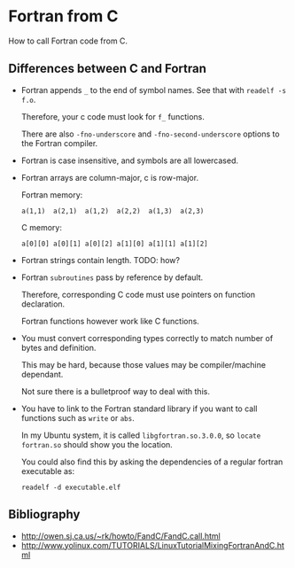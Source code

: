 # Fortran from C

How to call Fortran code from C.

## Differences between C and Fortran

-   Fortran appends `_` to the end of symbol names. See that with `readelf -s f.o`.

    Therefore, your c code must look for `f_` functions.

    There are also `-fno-underscore` and `-fno-second-underscore` options to the Fortran compiler.

-   Fortran is case insensitive, and symbols are all lowercased.

-   Fortran arrays are column-major, c is row-major.

    Fortran memory:

        a(1,1)  a(2,1)  a(1,2)  a(2,2)  a(1,3)  a(2,3)

    C memory:

        a[0][0] a[0][1] a[0][2] a[1][0] a[1][1] a[1][2]

-   Fortran strings contain length. TODO: how?

-   Fortran `subroutines` pass by reference by default.

    Therefore, corresponding C code must use pointers on function declaration.

    Fortran functions however work like C functions.

-   You must convert corresponding types correctly to match number of bytes and definition.

    This may be hard, because those values may be compiler/machine dependant.

    Not sure there is a bulletproof way to deal with this.

-   You have to link to the Fortran standard library if you want to call functions such as `write` or `abs`.

    In my Ubuntu system, it is called `libgfortran.so.3.0.0`, so `locate fortran.so` should show you the location.

    You could also find this by asking the dependencies of a regular fortran executable as:

        readelf -d executable.elf

## Bibliography

- <http://owen.sj.ca.us/~rk/howto/FandC/FandC.call.html>
- <http://www.yolinux.com/TUTORIALS/LinuxTutorialMixingFortranAndC.html>
